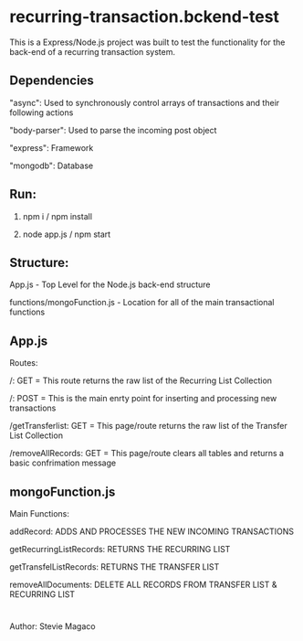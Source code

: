 # recurring-transaction.bckend-test
This is a Express/Node.js project was built to test the functionality for the back-end of a recurring transaction system.

## Dependencies

"async": Used to synchronously control arrays of transactions and their following actions

"body-parser": Used to parse the incoming post object

"express": Framework

"mongodb": Database

## Run:

1. npm i / npm install

2. node app.js / npm start

## Structure:

App.js - Top Level for the Node.js back-end structure

functions/mongoFunction.js - Location for all of the main transactional functions

## App.js

Routes:

/: GET = This route returns the raw list of the Recurring List Collection

/: POST = This is the main enrty point for inserting and processing new transactions

/getTransferlist:  GET = This page/route returns the raw list of the Transfer List Collection

/removeAllRecords: GET =   This page/route clears all tables and returns a basic confrimation message

## mongoFunction.js

Main Functions:

addRecord: ADDS AND PROCESSES THE NEW INCOMING TRANSACTIONS

getRecurringListRecords: RETURNS THE RECURRING LIST

getTransfelListRecords: RETURNS THE TRANSFER LIST

removeAllDocuments: DELETE ALL RECORDS FROM TRANSFER LIST & RECURRING LIST

#
Author: Stevie Magaco

